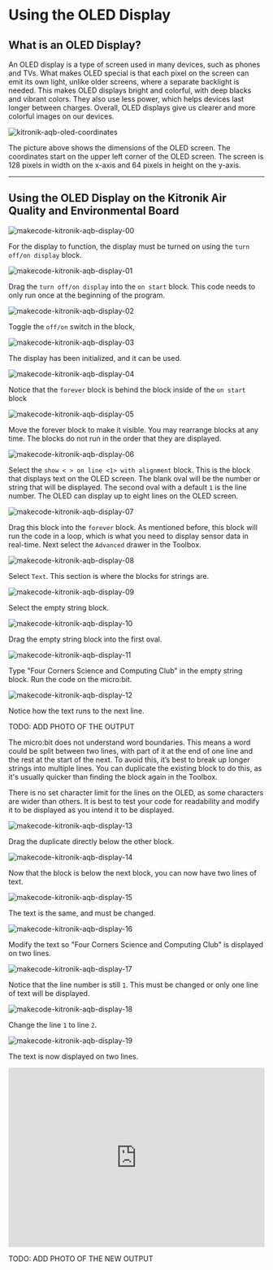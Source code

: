 # Using the OLED Display

## What is an OLED Display?

An OLED display is a type of screen used in many devices, such as phones and TVs. What makes OLED special is that each pixel on the screen can emit its own light, unlike older screens, where a separate backlight is needed. This makes OLED displays bright and colorful, with deep blacks and vibrant colors. They also use less power, which helps devices last longer between charges. Overall, OLED displays give us clearer and more colorful images on our devices.

![kitronik-aqb-oled-coordinates](assets/kitronik-aqb-oled-coordinates.png)

The picture above shows the dimensions of the OLED screen. The coordinates start on the upper left corner of the OLED screen. The screen is 128 pixels in width on the x-axis and 64 pixels in height on the y-axis.

---

## Using the OLED Display on the Kitronik Air Quality and Environmental Board


![makecode-kitronik-aqb-display-00](assets/makecode-kitronik-aqb-display-00.png)

For the display to function, the display must be turned on using the `turn off/on display` block.

![makecode-kitronik-aqb-display-01](assets/makecode-kitronik-aqb-display-01.png)

Drag the `turn off/on display` into the `on start` block. This code needs to only run once at the beginning of the program.

![makecode-kitronik-aqb-display-02](assets/makecode-kitronik-aqb-display-02.png)

 Toggle the `off/on` switch in the block,

![makecode-kitronik-aqb-display-03](assets/makecode-kitronik-aqb-display-03.png)

The display has been initialized, and it can be used.

![makecode-kitronik-aqb-display-04](assets/makecode-kitronik-aqb-display-04.png)

Notice that the `forever` block is behind the block inside of the `on start` block

![makecode-kitronik-aqb-display-05](assets/makecode-kitronik-aqb-display-05.png)

Move the forever block to make it visible. You may rearrange blocks at any time. The blocks do not run in the order that they are displayed. 

![makecode-kitronik-aqb-display-06](assets/makecode-kitronik-aqb-display-06.png)

Select the `show < > on line <1> with alignment` block. This is the block that displays text on the OLED screen. The blank oval will be the number or string that will be displayed. The second oval with a default `1` is the line number. The OLED can display up to eight lines on the OLED screen.

![makecode-kitronik-aqb-display-07](assets/makecode-kitronik-aqb-display-07.png)

Drag this block into the `forever` block. As mentioned before, this block will run the code in a loop, which is what you need to display sensor data in real-time. Next select the `Advanced` drawer in the Toolbox.

![makecode-kitronik-aqb-display-08](assets/makecode-kitronik-aqb-display-08.png)

Select `Text`. This section is where the blocks for strings are.

![makecode-kitronik-aqb-display-09](assets/makecode-kitronik-aqb-display-09.png)

Select the empty string block.

![makecode-kitronik-aqb-display-10](assets/makecode-kitronik-aqb-display-10.png)

Drag the empty string block into the first oval.

![makecode-kitronik-aqb-display-11](assets/makecode-kitronik-aqb-display-11.png)

Type "Four Corners Science and Computing Club" in the empty string block. Run the code on the micro:bit.

![makecode-kitronik-aqb-display-12](assets/makecode-kitronik-aqb-display-12.png)

Notice how the text runs to the next line. 

TODO: ADD PHOTO OF THE OUTPUT

The micro:bit does not understand word boundaries. This means a word could be split between two lines, with part of it at the end of one line and the rest at the start of the next. To avoid this, it’s best to break up longer strings into multiple lines. You can duplicate the existing block to do this, as it's usually quicker than finding the block again in the Toolbox. 

There is no set character limit for the lines on the OLED, as some characters are wider than others. It is best to test your code for readability and modify it to be displayed as you intend it to be displayed.

![makecode-kitronik-aqb-display-13](assets/makecode-kitronik-aqb-display-13.png)

Drag the duplicate directly below the other block.

![makecode-kitronik-aqb-display-14](assets/makecode-kitronik-aqb-display-14.png)

Now that the block is below the next block, you can now have two lines of text.

![makecode-kitronik-aqb-display-15](assets/makecode-kitronik-aqb-display-15.png)

The text is the same, and must be changed.

![makecode-kitronik-aqb-display-16](assets/makecode-kitronik-aqb-display-16.png)

Modify the text so "Four Corners Science and Computing Club" is displayed on two lines.

![makecode-kitronik-aqb-display-17](assets/makecode-kitronik-aqb-display-17.png)

Notice that the line number is still `1`. This must be changed or only one line of text will be displayed.

![makecode-kitronik-aqb-display-18](assets/makecode-kitronik-aqb-display-18.png)

Change the line `1` to line `2`. 

![makecode-kitronik-aqb-display-19](assets/makecode-kitronik-aqb-display-19.png)

The text is now displayed on two lines.

<div style="position:relative;height:0;padding-bottom:70%;overflow:hidden;"><iframe style="position:absolute;top:0;left:0;width:100%;height:100%;" src="https://makecode.microbit.org/#pub:S42841-02102-50736-79156" frameborder="0" sandbox="allow-popups allow-forms allow-scripts allow-same-origin"></iframe></div>

TODO: ADD PHOTO OF THE NEW OUTPUT

